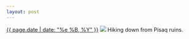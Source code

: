 ```yaml
---
layout: post
---
```


<p>
  <time><a href="/195">{{ page.date | date: "%e %B, %Y" }}</a></time>
  <a href="/195"><img src="{{ site.assets_url }}/195.jpg"/></a>
  <span>Hiking down from Pisaq ruins.</span>
</p>
